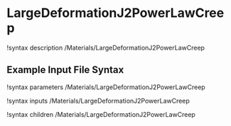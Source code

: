 # LargeDeformationJ2PowerLawCreep

!syntax description /Materials/LargeDeformationJ2PowerLawCreep

## Example Input File Syntax

!syntax parameters /Materials/LargeDeformationJ2PowerLawCreep

!syntax inputs /Materials/LargeDeformationJ2PowerLawCreep

!syntax children /Materials/LargeDeformationJ2PowerLawCreep
